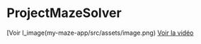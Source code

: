 # ProjectMazeSolver
[Voir l_image(my-maze-app/src/assets/image.png)
[Voir la vidéo](my-maze-app/src/assets/demo.mp4)
